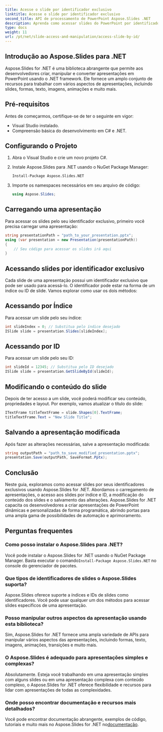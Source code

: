 ```yaml
---
title: Acesse o slide por identificador exclusivo
linktitle: Acesse o slide por identificador exclusivo
second_title: API de processamento de PowerPoint Aspose.Slides .NET
description: Aprenda como acessar slides do PowerPoint por identificadores exclusivos usando Aspose.Slides for .NET. Este guia passo a passo abrange o carregamento de apresentações, o acesso a slides por índice ou ID, a modificação de conteúdo e o salvamento de alterações.
type: docs
weight: 11
url: /pt/net/slide-access-and-manipulation/access-slide-by-id/
---
```


## Introdução ao Aspose.Slides para .NET

Aspose.Slides for .NET é uma biblioteca abrangente que permite aos desenvolvedores criar, manipular e converter apresentações em PowerPoint usando o .NET framework. Ele fornece um amplo conjunto de recursos para trabalhar com vários aspectos de apresentações, incluindo slides, formas, texto, imagens, animações e muito mais.

## Pré-requisitos

Antes de começarmos, certifique-se de ter o seguinte em vigor:

- Visual Studio instalado.
- Compreensão básica do desenvolvimento em C# e .NET.

## Configurando o Projeto

1. Abra o Visual Studio e crie um novo projeto C#.

2. Instale Aspose.Slides para .NET usando o NuGet Package Manager:

   ```bash
   Install-Package Aspose.Slides.NET
   ```

3. Importe os namespaces necessários em seu arquivo de código:

   ```csharp
   using Aspose.Slides;
   ```

## Carregando uma apresentação

Para acessar os slides pelo seu identificador exclusivo, primeiro você precisa carregar uma apresentação:

```csharp
string presentationPath = "path_to_your_presentation.pptx";
using (var presentation = new Presentation(presentationPath))
{
    // Seu código para acessar os slides irá aqui
}
```

## Acessando slides por identificador exclusivo

Cada slide de uma apresentação possui um identificador exclusivo que pode ser usado para acessá-lo. O identificador pode estar na forma de um índice ou ID de slide. Vamos explorar como usar os dois métodos:

## Acessando por Índice

Para acessar um slide pelo seu índice:

```csharp
int slideIndex = 0; // Substitua pelo índice desejado
ISlide slide = presentation.Slides[slideIndex];
```

## Acessando por ID

Para acessar um slide pelo seu ID:

```csharp
int slideId = 12345; // Substitua pelo ID desejado
ISlide slide = presentation.GetSlideById(slideId);
```

## Modificando o conteúdo do slide

Depois de ter acesso a um slide, você poderá modificar seu conteúdo, propriedades e layout. Por exemplo, vamos atualizar o título do slide:

```csharp
ITextFrame titleTextFrame = slide.Shapes[0].TextFrame;
titleTextFrame.Text = "New Slide Title";
```

## Salvando a apresentação modificada

Após fazer as alterações necessárias, salve a apresentação modificada:

```csharp
string outputPath = "path_to_save_modified_presentation.pptx";
presentation.Save(outputPath, SaveFormat.Pptx);
```

## Conclusão

Neste guia, exploramos como acessar slides por seus identificadores exclusivos usando Aspose.Slides for .NET. Abordamos o carregamento de apresentações, o acesso aos slides por índice e ID, a modificação do conteúdo dos slides e o salvamento das alterações. Aspose.Slides for .NET capacita os desenvolvedores a criar apresentações de PowerPoint dinâmicas e personalizadas de forma programática, abrindo portas para uma ampla gama de possibilidades de automação e aprimoramento.

## Perguntas frequentes

### Como posso instalar o Aspose.Slides para .NET?

 Você pode instalar o Aspose.Slides for .NET usando o NuGet Package Manager. Basta executar o comando`Install-Package Aspose.Slides.NET` no console do gerenciador de pacotes.

### Que tipos de identificadores de slides o Aspose.Slides suporta?

Aspose.Slides oferece suporte a índices e IDs de slides como identificadores. Você pode usar qualquer um dos métodos para acessar slides específicos de uma apresentação.

### Posso manipular outros aspectos da apresentação usando esta biblioteca?

Sim, Aspose.Slides for .NET fornece uma ampla variedade de APIs para manipular vários aspectos das apresentações, incluindo formas, texto, imagens, animações, transições e muito mais.

### O Aspose.Slides é adequado para apresentações simples e complexas?

Absolutamente. Esteja você trabalhando em uma apresentação simples com alguns slides ou em uma apresentação complexa com conteúdo complexo, o Aspose.Slides for .NET oferece flexibilidade e recursos para lidar com apresentações de todas as complexidades.

### Onde posso encontrar documentação e recursos mais detalhados?

 Você pode encontrar documentação abrangente, exemplos de código, tutoriais e muito mais no Aspose.Slides for .NET no[documentação](https://reference.aspose.com/slides/net/).